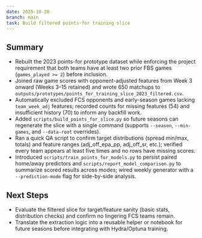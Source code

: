 ```yaml
---
date: 2025-10-20
branch: main
task: Build filtered points-for training slice
---
```


## Summary
- Rebuilt the 2023 points-for prototype dataset while enforcing the project requirement that both teams have at least two prior FBS games (`games_played >= 2`) before inclusion.
- Joined raw game scores with opponent-adjusted features from Week 3 onward (Weeks 3–15 retained) and wrote 650 matchups to `outputs/prototypes/points_for_training_slice_2023_filtered.csv`.
- Automatically excluded FCS opponents and early-season games lacking `team_week_adj` features; recorded counts for missing features (54) and insufficient history (70) to inform any backfill work.
- Added `scripts/build_points_for_slice.py` so future seasons can regenerate the slice with a single command (supports `--season`, `--min-games`, and `--data-root` overrides).
- Ran a quick QA script to confirm target distributions (spread min/max, totals) and feature ranges (adj_off_epa_pp, adj_off_sr, etc.); verified every team appears at least five times and no rows have missing scores.
- Introduced `scripts/train_points_for_models.py` to persist paired home/away predictors and `scripts/report_model_comparison.py` to summarize scored results across modes; wired weekly generator with a `--prediction-mode` flag for side-by-side analysis.

## Next Steps
- Evaluate the filtered slice for target/feature sanity (basic stats, distribution checks) and confirm no lingering FCS teams remain.
- Translate the extraction logic into a reusable helper or notebook for future seasons before integrating with Hydra/Optuna training.

